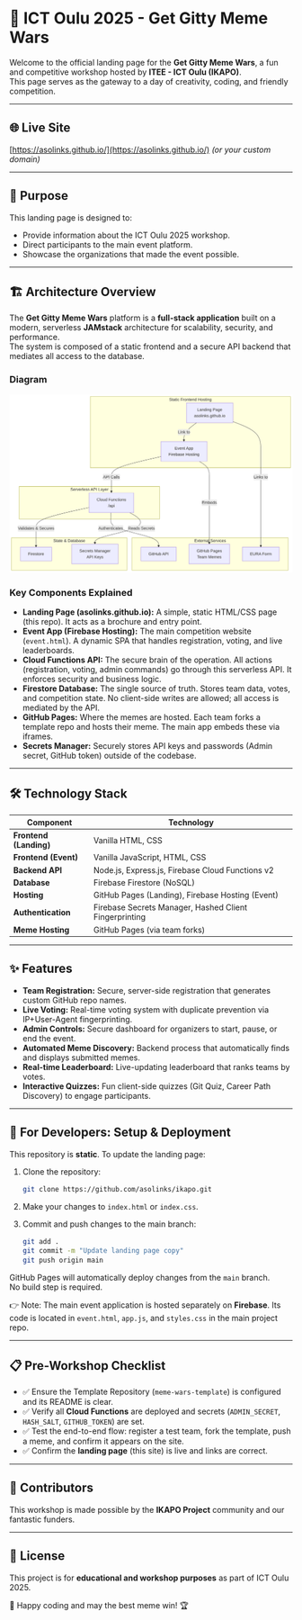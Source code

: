 # 🚀 ICT Oulu 2025 - Get Gitty Meme Wars

Welcome to the official landing page for the **Get Gitty Meme Wars**, a fun and competitive workshop hosted by **ITEE - ICT Oulu (IKAPO)**.  
This page serves as the gateway to a day of creativity, coding, and friendly competition.

---

## 🌐 Live Site
[https://asolinks.github.io/](https://asolinks.github.io/) *(or your custom domain)*

---

## 🎯 Purpose
This landing page is designed to:

- Provide information about the ICT Oulu 2025 workshop.  
- Direct participants to the main event platform.  
- Showcase the organizations that made the event possible.  


---

## 🏗️ Architecture Overview
The **Get Gitty Meme Wars** platform is a **full-stack application** built on a modern, serverless **JAMstack** architecture for scalability, security, and performance.  
The system is composed of a static frontend and a secure API backend that mediates all access to the database.

### Diagram
![Architecture Diagram](architecture.png)

### Key Components Explained
- **Landing Page (asolinks.github.io):** A simple, static HTML/CSS page (this repo). It acts as a brochure and entry point.  
- **Event App (Firebase Hosting):** The main competition website (`event.html`). A dynamic SPA that handles registration, voting, and live leaderboards.  
- **Cloud Functions API:** The secure brain of the operation. All actions (registration, voting, admin commands) go through this serverless API. It enforces security and business logic.  
- **Firestore Database:** The single source of truth. Stores team data, votes, and competition state. No client-side writes are allowed; all access is mediated by the API.  
- **GitHub Pages:** Where the memes are hosted. Each team forks a template repo and hosts their meme. The main app embeds these via iframes.  
- **Secrets Manager:** Securely stores API keys and passwords (Admin secret, GitHub token) outside of the codebase.  

---

## 🛠️ Technology Stack
| Component              | Technology                                    |
|-------------------------|-----------------------------------------------|
| **Frontend (Landing)**  | Vanilla HTML, CSS                             |
| **Frontend (Event)**    | Vanilla JavaScript, HTML, CSS                 |
| **Backend API**         | Node.js, Express.js, Firebase Cloud Functions v2 |
| **Database**            | Firebase Firestore (NoSQL)                   |
| **Hosting**             | GitHub Pages (Landing), Firebase Hosting (Event) |
| **Authentication**      | Firebase Secrets Manager, Hashed Client Fingerprinting |
| **Meme Hosting**        | GitHub Pages (via team forks)                 |

---

## ✨ Features
- **Team Registration:** Secure, server-side registration that generates custom GitHub repo names.  
- **Live Voting:** Real-time voting system with duplicate prevention via IP+User-Agent fingerprinting.  
- **Admin Controls:** Secure dashboard for organizers to start, pause, or end the event.  
- **Automated Meme Discovery:** Backend process that automatically finds and displays submitted memes.  
- **Real-time Leaderboard:** Live-updating leaderboard that ranks teams by votes.  
- **Interactive Quizzes:** Fun client-side quizzes (Git Quiz, Career Path Discovery) to engage participants.  

---

## 🔧 For Developers: Setup & Deployment
This repository is **static**. To update the landing page:

1. Clone the repository:
   ```bash
   git clone https://github.com/asolinks/ikapo.git
   ```

2. Make your changes to `index.html` or `index.css`.  

3. Commit and push changes to the main branch:
   ```bash
   git add .
   git commit -m "Update landing page copy"
   git push origin main
   ```

GitHub Pages will automatically deploy changes from the `main` branch.  
No build step is required.

👉 Note: The main event application is hosted separately on **Firebase**. Its code is located in `event.html`, `app.js`, and `styles.css` in the main project repo.

---

## 📋 Pre-Workshop Checklist
- ✅ Ensure the Template Repository (`meme-wars-template`) is configured and its README is clear.  
- ✅ Verify all **Cloud Functions** are deployed and secrets (`ADMIN_SECRET`, `HASH_SALT`, `GITHUB_TOKEN`) are set.  
- ✅ Test the end-to-end flow: register a test team, fork the template, push a meme, and confirm it appears on the site.  
- ✅ Confirm the **landing page** (this site) is live and links are correct.  

---

## 👥 Contributors
This workshop is made possible by the **IKAPO Project** community and our fantastic funders.  

---

## 📄 License
This project is for **educational and workshop purposes** as part of ICT Oulu 2025.  

🎉 Happy coding and may the best meme win! 🏆
